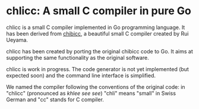 # chlicc: A small C compiler in pure Go

chlicc is a small C compiler implemented in Go programming language.
It has been derived from
[chibicc](https://github.com/rui314/chibicc/blob/main/README.md),
a beautiful small C compiler created by Rui Ueyama.

chlicc has been created by porting the original chibicc code to Go.
It aims at supporting the same functionality as the original software.

chlicc is work in progress. The code generator is not yet implemented
(but expected soon) and the command line interface is simplified.

We named the compiler following the conventions of the original
code: in "chlicc" (pronounced as _khlee see see_) "chli" means "small" in
Swiss German and "cc" stands for C compiler.


